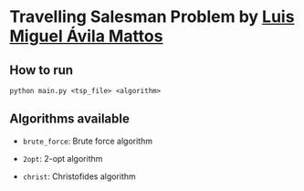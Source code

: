 # Travelling Salesman Problem by [Luis Miguel Ávila Mattos](https://github.com/LuisMamattos)

## How to run

`python main.py <tsp_file> <algorithm>`

## Algorithms available

- `brute_force`: Brute force algorithm

- `2opt`: 2-opt algorithm

- `christ`: Christofides algorithm
